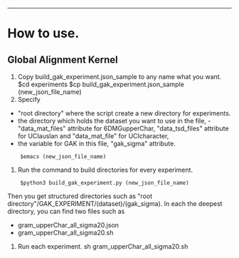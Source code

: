

-----
# How to use.

## Global Alignment Kernel
1. Copy build_gak_experiment.json_sample to any name what you want.  
        $cd experiments
        $cp build_gak_experiment.json_sample (new_json_file_name)
1. Specify
- "root directory" where the script create a new directory for experiments.
- the directory which holds the dataset you want to use in the file,
      - "data_mat_files" attribute for 6DMGupperChar, "data_tsd_files" attribute for UCIauslan and "data_mat_file" for UCIcharacter,
- the variable for GAK in this file, "gak_sigma" attribute.
```
    $emacs (new_json_file_name)
```
1. Run the command to build directories for every experiment.
```
    $python3 build_gak_experiment.py (new_json_file_name)
```  
Then you get structured directories such as "root directory"/GAK_EXPERIMENT/(dataset)/(gak_sigma). In each the deepest directory, you can find two files such as 
- gram_upperChar_all_sigma20.json
- gram_upperChar_all_sigma20.sh
1. Run each experiment.
    sh gram_upperChar_all_sigma20.sh


